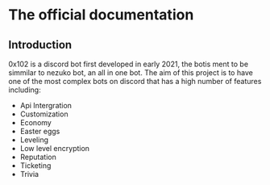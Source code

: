# The official documentation

## Introduction

0x102 is a discord bot first developed in early 2021, the botis ment to be simmilar to nezuko bot, an all in one bot. The aim of this project is to have one of the most complex bots on discord that has a high number of features including:

- Api Intergration
- Customization
- Economy
- Easter eggs
- Leveling
- Low level encryption
- Reputation
- Ticketing
- Trivia

